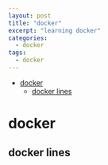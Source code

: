 ```yaml
---
layout: post
title: "docker"
excerpt: "learning docker"
categories:
  - docker
tags:
  - docker
---
```

* [docker](#docker)
   * [docker lines](#docker-lines)
# docker
## docker lines
